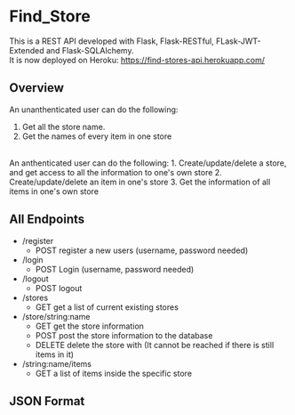 # Find_Store

This is a REST API developed with Flask, Flask-RESTful, FLask-JWT-Extended and Flask-SQLAlchemy.
<br />
It is now deployed on Heroku: https://find-stores-api.herokuapp.com/

## Overview
An unanthenticated user can do the following:
1. Get all the store name.
2. Get the names of every item in one store
<br />
An anthenticated user can do the following:
1. Create/update/delete a store, and get access to all the information to one's own store
2. Create/update/delete an item in one's store
3. Get the information of all items in one's own store

## All Endpoints
* /register
    * POST register a new users (username, password needed)
* /login
    * POST Login (username, password needed)
* /logout
    * POST logout
* /stores   
    * GET  get a list of current existing stores
* /store/string:name
    * GET  get the store information
    * POST  post the store information to the database
    * DELETE  delete the store with (It cannot be reached if there is still items in it)
* /string:name/items
    * GET  a list of items inside the specific store

## JSON Format
